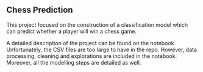 ## Chess Prediction

This project focused on the construction of a classification model which can predict whether a player will win a chess game. 

A detailed description of the project can be found on the notebook. Unfortunately, the CSV files are too large to have in the repo. However, data processing, cleaning and explorations are included in the notebook. Moreover, all the modelling steps are detailed as well.
